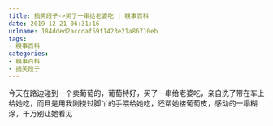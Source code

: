 ```yaml
---
title: 搞笑段子->买了一串给老婆吃 | 糗事百科
date: 2019-12-21 06:31:16
urlname: 184dded2accdaf59f1423e21a86710eb
tags: 
- 糗事百科
categories:
- 糗事百科
- 搞笑段子
---
```

今天在路边碰到一个卖葡萄的，葡萄特好，买了一串给老婆吃，亲自洗了带在车上给她吃，而且是用我刚挠过脚丫的手喂给她吃，还帮她接葡萄皮，感动的一塌糊涂，千万别让她看见


